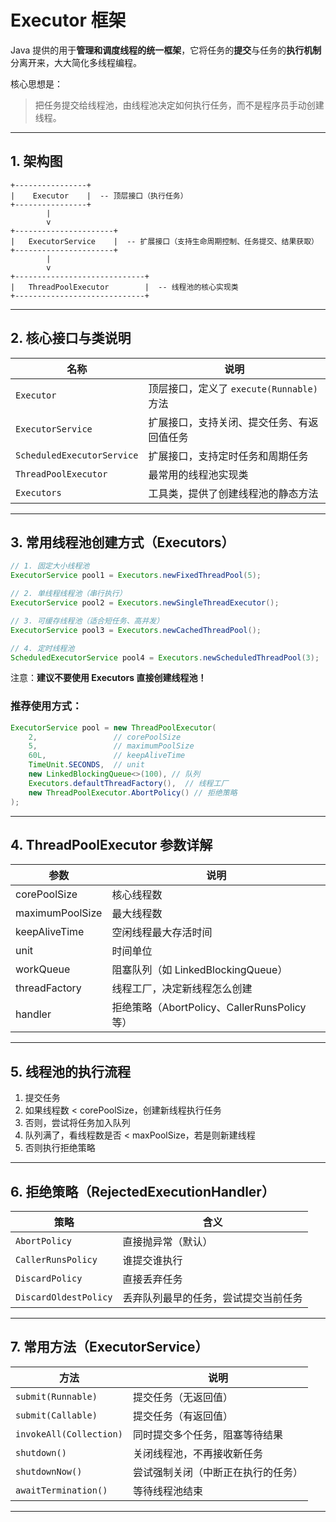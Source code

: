 # Executor 框架

Java 提供的用于**管理和调度线程的统一框架**，它将任务的**提交**与任务的**执行机制**分离开来，大大简化多线程编程。

核心思想是：
> 把任务提交给线程池，由线程池决定如何执行任务，而不是程序员手动创建线程。

---

## 1. 架构图

```
+----------------+
|    Executor    |  -- 顶层接口（执行任务）
+----------------+
        |
        v
+----------------------+
|   ExecutorService    |  -- 扩展接口（支持生命周期控制、任务提交、结果获取）
+----------------------+
        |
        v
+-----------------------------+
|   ThreadPoolExecutor        |  -- 线程池的核心实现类
+-----------------------------+
```

---

## 2. 核心接口与类说明

| 名称 | 说明 |
|------|------|
| `Executor` | 顶层接口，定义了 `execute(Runnable)` 方法 |
| `ExecutorService` | 扩展接口，支持关闭、提交任务、有返回值任务 |
| `ScheduledExecutorService` | 扩展接口，支持定时任务和周期任务 |
| `ThreadPoolExecutor` | 最常用的线程池实现类 |
| `Executors` | 工具类，提供了创建线程池的静态方法 |

---

## 3. 常用线程池创建方式（Executors）

```java
// 1. 固定大小线程池
ExecutorService pool1 = Executors.newFixedThreadPool(5);

// 2. 单线程线程池（串行执行）
ExecutorService pool2 = Executors.newSingleThreadExecutor();

// 3. 可缓存线程池（适合短任务、高并发）
ExecutorService pool3 = Executors.newCachedThreadPool();

// 4. 定时线程池
ScheduledExecutorService pool4 = Executors.newScheduledThreadPool(3);
```

注意：**建议不要使用 Executors 直接创建线程池！**

### 推荐使用方式：
```java
ExecutorService pool = new ThreadPoolExecutor(
    2,                 // corePoolSize
    5,                 // maximumPoolSize
    60L,               // keepAliveTime
    TimeUnit.SECONDS,  // unit
    new LinkedBlockingQueue<>(100), // 队列
    Executors.defaultThreadFactory(),  // 线程工厂
    new ThreadPoolExecutor.AbortPolicy() // 拒绝策略
);
```

---

## 4. ThreadPoolExecutor 参数详解

| 参数 | 说明 |
|------|------|
| corePoolSize | 核心线程数 |
| maximumPoolSize | 最大线程数 |
| keepAliveTime | 空闲线程最大存活时间 |
| unit | 时间单位 |
| workQueue | 阻塞队列（如 LinkedBlockingQueue） |
| threadFactory | 线程工厂，决定新线程怎么创建 |
| handler | 拒绝策略（AbortPolicy、CallerRunsPolicy 等） |

---

## 5. 线程池的执行流程

1. 提交任务
2. 如果线程数 < corePoolSize，创建新线程执行任务
3. 否则，尝试将任务加入队列
4. 队列满了，看线程数是否 < maxPoolSize，若是则新建线程
5. 否则执行拒绝策略

---

## 6. 拒绝策略（RejectedExecutionHandler）

| 策略 | 含义 |
|------|------|
| `AbortPolicy` | 直接抛异常（默认） |
| `CallerRunsPolicy` | 谁提交谁执行 |
| `DiscardPolicy` | 直接丢弃任务 |
| `DiscardOldestPolicy` | 丢弃队列最早的任务，尝试提交当前任务 |

---

## 7. 常用方法（ExecutorService）

| 方法 | 说明 |
|------|------|
| `submit(Runnable)` | 提交任务（无返回值） |
| `submit(Callable)` | 提交任务（有返回值） |
| `invokeAll(Collection)` | 同时提交多个任务，阻塞等待结果 |
| `shutdown()` | 关闭线程池，不再接收新任务 |
| `shutdownNow()` | 尝试强制关闭（中断正在执行的任务） |
| `awaitTermination()` | 等待线程池结束 |

---


